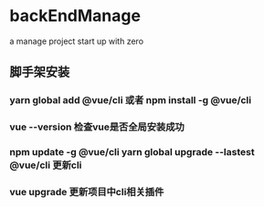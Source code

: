 # backEndManage
a manage project  start up with zero

## 脚手架安装
### yarn global add @vue/cli  或者 npm install -g @vue/cli
### vue --version 检查vue是否全局安装成功
### npm update -g @vue/cli  yarn global upgrade --lastest @vue/cli 更新cli
### vue upgrade 更新项目中cli相关插件
